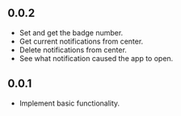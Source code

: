 ## 0.0.2

* Set and get the badge number.
* Get current notifications from center.
* Delete notifications from center.
* See what notification caused the app to open.

## 0.0.1

* Implement basic functionality.